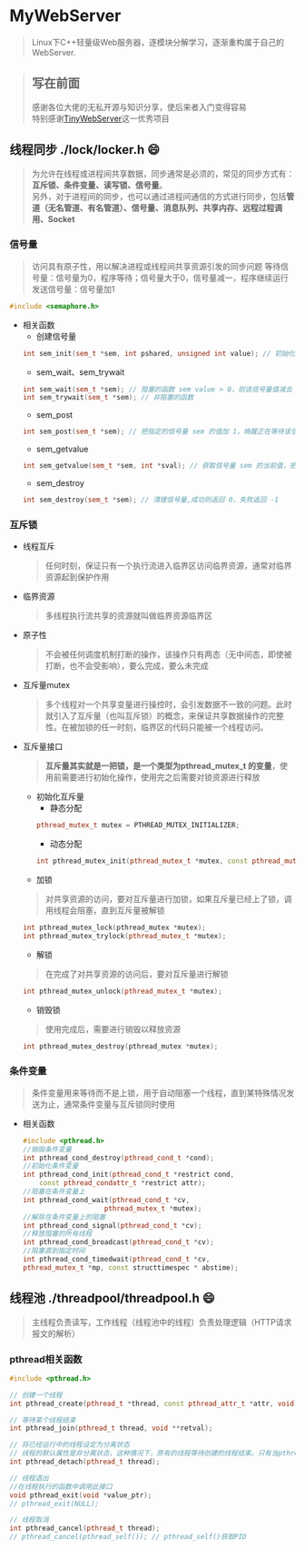 # MyWebServer
> Linux下C++轻量级Web服务器，逐模块分解学习，逐渐重构属于自己的WebServer.

>## 写在前面
> 感谢各位大佬的无私开源与知识分享，使后来者入门变得容易 \
> 特别感谢[TinyWebServer](https://github.com/qinguoyi/TinyWebServer)这一优秀项目


## 线程同步 ./lock/locker.h :smile:
> 为允许在线程或进程间共享数据，同步通常是必须的，常见的同步方式有：**互斥锁、条件变量、读写锁、信号量**。\
> 另外，对于进程间的同步，也可以通过进程间通信的方式进行同步，包括**管道（无名管道、有名管道）、信号量、消息队列、共享内存、远程过程调用、Socket**

### 信号量
> 访问具有原子性，用以解决进程或线程间共享资源引发的同步问题
> 等待信号量：信号量为0，程序等待；信号量大于0，信号量减一，程序继续运行
> 发送信号量：信号量加1

```c++
#include <semaphore.h>
```
- 相关函数
    - 创建信号量 
    ```c++
    int sem_init(sem_t *sem, int pshared, unsigned int value); // 初始化由 sem 指向的信号对象，并给它一个初始的整数值 value。pshared 控制信号量的类型，值为 0 代表该信号量用于多线程间的同步，值如果大于 0 表示可以共享，用于多个相关进程间的同步
    ```
   - sem_wait、sem_trywait
    ```c++
    int sem_wait(sem_t *sem); // 阻塞的函数 sem value > 0，则该信号量值减去 1 并立即返回。若sem value = 0，则阻塞直到 sem value > 0，此时立即减去 1，然后返回
    int sem_trywait(sem_t *sem); // 非阻塞的函数
    ```
   - sem_post
    ```c++
    int sem_post(sem_t *sem); // 把指定的信号量 sem 的值加 1，唤醒正在等待该信号量的任意线程 
    ```
    - sem_getvalue
    ```c++
    int sem_getvalue(sem_t *sem, int *sval); // 获取信号量 sem 的当前值，把该值保存在 sval，若有 1 个或者多个线程正在调用 sem_wait 阻塞在该信号量上，该函数返回阻塞在该信号量上进程或线程个数
    ```
    - sem_destroy
    ```c++
    int sem_destroy(sem_t *sem); // 清理信号量,成功则返回 0，失败返回 -1
    ```

### 互斥锁
- 线程互斥
    > 任何时刻，保证只有一个执行流进入临界区访问临界资源，通常对临界资源起到保护作用     
- 临界资源
    > 多线程执行流共享的资源就叫做临界资源临界区
- 原子性
    > 不会被任何调度机制打断的操作，该操作只有两态（无中间态，即使被打断，也不会受影响），要么完成，要么未完成
- 互斥量mutex
    > 多个线程对一个共享变量进行操控时，会引发数据不一致的问题。此时就引入了互斥量（也叫互斥锁）的概念，来保证共享数据操作的完整性。在被加锁的任一时刻，临界区的代码只能被一个线程访问。
- 互斥量接口
    >  **互斥量其实就是一把锁，是一个类型为pthread_mutex_t 的变量**，使用前需要进行初始化操作，使用完之后需要对锁资源进行释放
    - 初始化互斥量  
        - 静态分配
        ```c++
        pthread_mutex_t mutex = PTHREAD_MUTEX_INITIALIZER;
        ```
        - 动态分配
        ```c++
        int pthread_mutex_init(pthread_mutex_t *mutex, const pthread_mutex_attr_t *mutexattr);
        ```
    - 加锁
    >对共享资源的访问，要对互斥量进行加锁，如果互斥量已经上了锁，调用线程会阻塞，直到互斥量被解锁
    ```c++
    int pthread_mutex_lock(pthread_mutex *mutex);
    int pthread_mutex_trylock(pthread_mutex_t *mutex);
    ```
    - 解锁
    > 在完成了对共享资源的访问后，要对互斥量进行解锁
    ```c++
    int pthread_mutex_unlock(pthread_mutex_t *mutex);
    ```
    - 销毁锁
    > 使用完成后，需要进行销毁以释放资源  
    ```c++
    int pthread_mutex_destroy(pthread_mutex *mutex);
    ```

### 条件变量
> 条件变量用来等待而不是上锁，用于自动阻塞一个线程，直到某特殊情况发送为止，通常条件变量与互斥锁同时使用

- 相关函数
    ```c++
    #include <pthread.h>
    //销毁条件变量
    int pthread_cond_destroy(pthread_cond_t *cond);
    //初始化条件变量
    int pthread_cond_init(pthread_cond_t *restrict cond,
        const pthread_condattr_t *restrict attr);
    //阻塞在条件变量上
    int pthread_cond_wait(pthread_cond_t *cv,
                        pthread_mutex_t *mutex);
    //解除在条件变量上的阻塞
    int pthread_cond_signal(pthread_cond_t *cv);
    //释放阻塞的所有线程
    int pthread_cond_broadcast(pthread_cond_t *cv);
    //阻塞直到指定时间
    int pthread_cond_timedwait(pthread_cond_t *cv,
    pthread_mutex_t *mp, const structtimespec * abstime);
    ```

## 线程池  ./threadpool/threadpool.h  :smile:
> 主线程负责读写，工作线程（线程池中的线程）负责处理逻辑（HTTP请求报文的解析）

### pthread相关函数
```c++
#include <pthread.h>

// 创建一个线程
int pthread_create(pthread_t *thread, const pthread_attr_t *attr, void *(*start_routine)(void *), void *arg);

// 等待某个线程结束
int pthread_join(pthread_t thread, void **retval);

// 将已经运行中的线程设定为分离状态
// 线程的默认属性是非分离状态，这种情况下，原有的线程等待创建的线程结束。只有当pthread_join()函数返回时，创建的线程才算终止，才能释放自己占用的系统资源。而分离线程不是这样子的，它没有被其他的线程所等待，自己运行结束了，线程也就终止了，马上释放系统资源
int pthread_detach(pthread_t thread);

// 线程退出
//在线程执行的函数中调用此接口
void pthread_exit(void *value_ptr);
// pthread_exit(NULL);

// 线程取消
int pthread_cancel(pthread_t thread);
// pthread_cancel(pthread_self()); // pthread_self()获取PID
```




